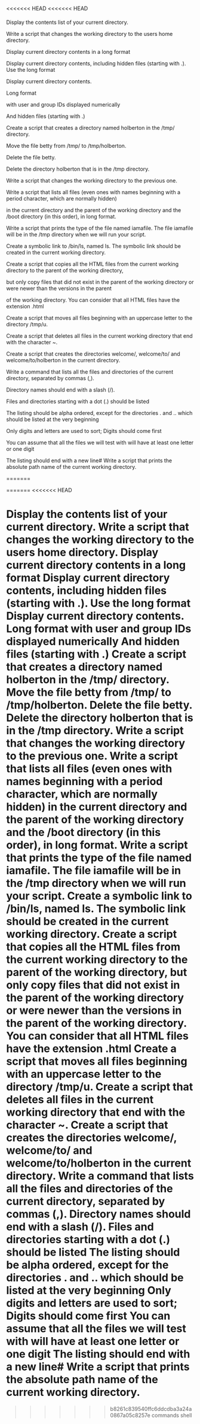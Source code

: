 <<<<<<< HEAD
<<<<<<< HEAD



Display the contents list of your current directory.

Write a script that changes the working directory to the users home directory.

Display current directory contents in a long format

Display current directory contents, including hidden files (starting with .). Use the long format

Display current directory contents.

Long format

with user and group IDs displayed numerically

And hidden files (starting with .)

Create a script that creates a directory named holberton in the /tmp/ directory.

Move the file betty from /tmp/ to /tmp/holberton.

Delete the file betty.

Delete the directory holberton that is in the /tmp directory.

Write a script that changes the working directory to the previous one.

Write a script that lists all files (even ones with names beginning with a period character, which are normally hidden)

in the current directory and the parent of the working directory and the /boot directory (in this order), in long format.

Write a script that prints the type of the file named iamafile. The file iamafile will be in the /tmp directory when we will run your script.

Create a symbolic link to /bin/ls, named ls. The symbolic link should be created in the current working directory.

Create a script that copies all the HTML files from the current working directory to the parent of the working directory,

but only copy files that did not exist in the parent of the working directory or were newer than the versions in the parent

of the working directory. You can consider that all HTML files have the extension .html

Create a script that moves all files beginning with an uppercase letter to the directory /tmp/u.

Create a script that deletes all files in the current working directory that end with the character ~.

Create a script that creates the directories welcome/, welcome/to/ and welcome/to/holberton in the current directory.

Write a command that lists all the files and directories of the current directory, separated by commas (,).

Directory names should end with a slash (/).

Files and directories starting with a dot (.) should be listed

The listing should be alpha ordered, except for the directories . and .. which should be listed at the very beginning

Only digits and letters are used to sort; Digits should come first

You can assume that all the files we will test with will have at least one letter or one digit

The listing should end with a new line# Write a script that prints the absolute path name of the current working directory.

=======



=======
<<<<<<< HEAD

Display the contents list of your current directory.
Write a script that changes the working directory to the users home directory.
Display current directory contents in a long format
Display current directory contents, including hidden files (starting with .). Use the long format
Display current directory contents.
Long format
with user and group IDs displayed numerically
And hidden files (starting with .)
Create a script that creates a directory named holberton in the /tmp/ directory.
Move the file betty from /tmp/ to /tmp/holberton.
Delete the file betty.
Delete the directory holberton that is in the /tmp directory.
Write a script that changes the working directory to the previous one.
Write a script that lists all files (even ones with names beginning with a period character, which are normally hidden)
in the current directory and the parent of the working directory and the /boot directory (in this order), in long format.
Write a script that prints the type of the file named iamafile. The file iamafile will be in the /tmp directory when we will run your script.
Create a symbolic link to /bin/ls, named ls. The symbolic link should be created in the current working directory.
Create a script that copies all the HTML files from the current working directory to the parent of the working directory,
but only copy files that did not exist in the parent of the working directory or were newer than the versions in the parent
of the working directory. You can consider that all HTML files have the extension .html
Create a script that moves all files beginning with an uppercase letter to the directory /tmp/u.
Create a script that deletes all files in the current working directory that end with the character ~.
Create a script that creates the directories welcome/, welcome/to/ and welcome/to/holberton in the current directory.
Write a command that lists all the files and directories of the current directory, separated by commas (,).
Directory names should end with a slash (/).
Files and directories starting with a dot (.) should be listed
The listing should be alpha ordered, except for the directories . and .. which should be listed at the very beginning
Only digits and letters are used to sort; Digits should come first
You can assume that all the files we will test with will have at least one letter or one digit
The listing should end with a new line# Write a script that prints the absolute path name of the current working directory.
=======

>>>>>>> b8261c839540ffc6ddcdba3a24a0867a05c8257e
commands shell
